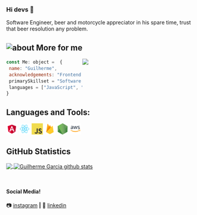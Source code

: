 ### Hi devs 👋

Software Engineer, beer and motorcycle appreciator in his spare time, trust that beer resolution any problem.

## <img width="45" alt="about" src="https://raw.github.com/elizarov/elizarov/master/about.png"> More for me

<img align="right" width="300" src="https://i2.wp.com/allhtaccess.info/wp-content/uploads/2018/03/programming.gif?fit=1281%2C716&ssl=1" />

```javascript
const Me: object =  {
 name: "Guilherme",
 acknowledgements: "Frontend Engineer", 
 primarySkillset = "Software Engineer, Frontend, Backend and Bodybuilder",
 languages = ["JavaScript", "AWS", "React", "NodeJS", "Angular"]
}
```

## **Languages and Tools:**  

<code><img height="30" src="https://raw.githubusercontent.com/github/explore/80688e429a7d4ef2fca1e82350fe8e3517d3494d/topics/angular/angular.png"></code>
<code><img height="30" src="https://raw.githubusercontent.com/github/explore/80688e429a7d4ef2fca1e82350fe8e3517d3494d/topics/react/react.png"></code>
<code><img height="30" src="https://raw.githubusercontent.com/github/explore/80688e429a7d4ef2fca1e82350fe8e3517d3494d/topics/javascript/javascript.png"></code>
<code><img height="30" src="https://raw.githubusercontent.com/github/explore/80688e429a7d4ef2fca1e82350fe8e3517d3494d/topics/firebase/firebase.png"></code>
<code><img height="30" src="https://raw.githubusercontent.com/github/explore/80688e429a7d4ef2fca1e82350fe8e3517d3494d/topics/nodejs/nodejs.png"></code>
<code><img height="30" src="https://raw.githubusercontent.com/github/explore/80688e429a7d4ef2fca1e82350fe8e3517d3494d/topics/aws/aws.png"></code>
</code>


## **GitHub Statistics**

<a href="https://github.com/guigarciaa">
  <img align="center" src="https://github-readme-stats.vercel.app/api/top-langs/?username=guigarciaa&theme=dracula&hide_langs_below=1" />
</a>

<a href="https://github.com/guigarciaa">
 <img align="center" src="https://github-readme-stats.vercel.app/api?username=guigarciaa&show_icons=true&theme=dracula&line_height=27" alt="Guilherme Garcia github stats"/>
</a>

[instagram]: https://www.instagram.com/guigarcia.a/
[linkedin]: https://www.linkedin.com/in/guilherme-garcia-01/
<br>

#### Social Media!

📷 [instagram][instagram] **|** 
👔 [linkedin][linkedin]
